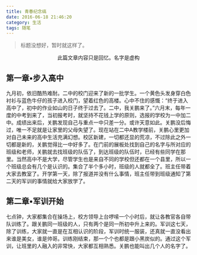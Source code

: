 ```yaml
---
title: 青春纪念缟
date: 2016-06-18 21:46:20
category: 生活
tags: 随笔
---
```

> 标题没想好，暂时就这样了。

<center>此篇文章内容只是回忆。名字是虚构</center>

<!-- more -->


## 第一章•步入高中 ##
九月初，依旧酷热难耐。二中的校门迎来了新的一批学生。一个黄色头发身穿白色衬衫与蓝色牛仔的孩子进入校门，望着红色的高楼。心中不住的感慨：“终于进入高中了，初中的作业如山的日子终于过去了。二中，我关鹏来了。”六月末，每年一度的中考到来了，当初报考时，就坚持不花钱上学的原则，选报的学校为一中加二中。成绩出来后，关鹏发现自己与重点一中只差一分。或许天意如此。关鹏没后悔过，唯一不足就是让家里的父母失望了。现在站在二中A教学楼前，关鹏心里更加对自己未来的高中生活充满幻想。校区新建，一切都还显的荒凉，不过除此之外一切都是新的，关鹏觉得比一中好多了。在门前的展板处找到自己的名字与所对应的班级和老师，关鹏就去找班级的队伍了，到达班级的队伍时，已经有些同学在那里。当然高中不是大学，尽管学生也是来自不同的学校但还都在一个县里，所以一个班级总会有几个是认识的。集合了半个多小时，班级的人就都全了。班主任带着大家去教室了。开学第一天，除了报道并没有什么事情，班主任带到班级通知了第二天的军训的事情就给大家放学了。
## 第二章•军训开始 ##
七点钟，大家都集合在操场上，校方领导上台啰嗦一个小时后，就让各教官各自带队训练了。跟关鹏同一班级的人，只有两个是同一所初中升上来的。军训这七天，除了训练，大家就一直是在互相认识的阶段，军训时统一服装，还真就一直没看出来谁是美女，谁是帅哥。训练刚结束，那一个个也都是跟小黑炭似的。通过这个军训，让班里的人融入的非常快，大家都互相熟悉。关鹏也能叫出几个人的名字了。